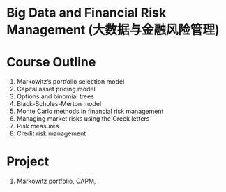 # Big Data and Financial Risk Management (大数据与金融风险管理)

# Course Outline
1. Markowitz’s portfolio selection model
2. Capital asset pricing model
3. Options and binomial trees
4. Black-Scholes-Merton model
5. Monte Carlo methods in financial risk management
6. Managing market risks using the Greek letters
7. Risk measures
8. Credit risk management


# Project
1.  Markowitz portfolio, CAPM, 
